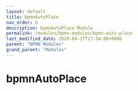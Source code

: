 ```yaml
---
layout: default
title: bpmnAutoPlace 
nav_order: 6
description: bpmnAutoPlace Module
permalink: /modules/bpmn-modules/bpmn-auto-place
last_modified_date: 2020-04-27T17:54:08+0000
parent: "BPMN Modules"
grand_parent: "Modules"
---
```


# bpmnAutoPlace
